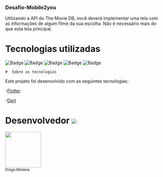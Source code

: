 ### Desafio-Mobile2you
Utilizando a API do The Movie DB, você deverá implementar uma tela com as informações de algum filme da sua escolha. Não é necessário mais do que esta tela principal.


# Tecnologias utilizadas
 ![Badge](https://img.shields.io/static/v1?label=Dart&message=00.0%&color=blue&style=flat&logo=)
  ![Badge](https://img.shields.io/static/v1?label=Kotlin&message=00.0%&color=orange&style=flat&logo=) 
   ![Badge](https://img.shields.io/static/v1?label=Swift&message=00.0%&color=red&style=flat&logo=) 
    ![Badge](https://img.shields.io/static/v1?label=Objective-C&message=00.0%&color=green&style=flat&logo=) 
   ![Badge](https://img.shields.io/static/v1?label=license&message=MIT&color=success&style=flat&logo=)  
   
   
   
   
    #  Sobre as tecnologias  


Este projeto foi desenvolvido com as seguintes tecnologias:


-[Flutter](https://flutter.dev/?gclid=Cj0KCQjww_f2BRC-ARIsAP3zarEE3bqE6AWxyHKFhCNJTBwh89Q_ktFTvn-S0uAw324qo0gzXY0VfTUaAluTEALw_wcB&gclsrc=aw.ds)

-[Dart](https://dart.dev/get-dart)




# Desenvolvedor ![](https://github.githubassets.com/images/icons/emoji/octocat.png) 


[<img src="https://avatars3.githubusercontent.com/u/60005436?s=400&v=4" width=115 > <br> <sub> Diogo Moreira </sub>](https://github.com/DiogoMoreira01)
